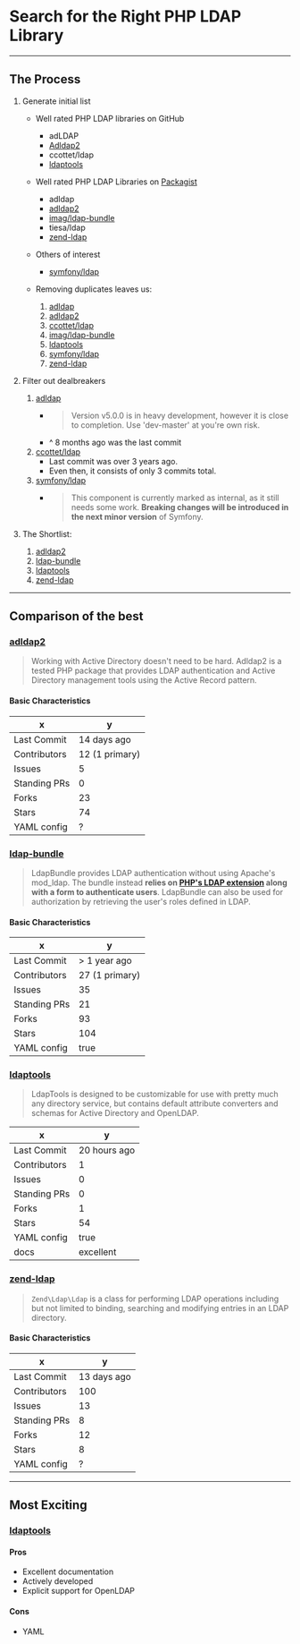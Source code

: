 # Search for the Right PHP LDAP Library

---

## The Process

1. Generate initial list

    - Well rated PHP LDAP libraries on GitHub

        * adLDAP
        * [Adldap2][adldap2]
        * ccottet/ldap
        * [ldaptools][ldaptools]

    - Well rated PHP LDAP Libraries on [Packagist](https://packagist.org/search/?q=ldap)

        * adldap
        * [adldap2][adldap2]
        * [imag/ldap-bundle][ldap-bundle]
        * tiesa/ldap
        * [zend-ldap][zend-ldap]

    - Others of interest
        * [symfony/ldap](https://github.com/symfony/ldap)

    - Removing duplicates leaves us:

        1. [adldap](https://github.com/adldap/adldap)
        1. [adldap2][adldap2]
        1. [ccottet/ldap](https://github.com/ccottet/ldap)
        1. [imag/ldap-bundle][ldap-bundle]
        1. [ldaptools][ldaptools]
        1. [symfony/ldap](https://github.com/symfony/ldap)
        1. [zend-ldap][zend-ldap]

1. Filter out dealbreakers

    1. [adldap](https://github.com/adldap/adldap)
        * > Version v5.0.0 is in heavy development, however it is close to completion. Use 'dev-master' at you're own risk.
        * ^ 8 months ago was the last commit
    1. [ccottet/ldap](https://github.com/ccottet/ldap)
        * Last commit was over 3 years ago.
        * Even then, it consists of only 3 commits total.
    1. [symfony/ldap](https://github.com/symfony/ldap)
        * > This component is currently marked as internal, as it still needs some work. **Breaking changes will be introduced in the next minor version** of Symfony.


1. The Shortlist:

    1. [adldap2][adldap2]
    1. [ldap-bundle][ldap-bundle]
    1. [ldaptools][ldaptools]
    1. [zend-ldap][zend-ldap]

---

## Comparison of the best

### [adldap2][adldap2]

> Working with Active Directory doesn't need to be hard. Adldap2 is a tested PHP package that provides LDAP authentication and Active Directory management tools using the Active Record pattern.

#### Basic Characteristics

x            | y
-------------|------------
Last Commit  | 14 days ago
Contributors | 12 (1 primary)
Issues       | 5
Standing PRs | 0
Forks        | 23
Stars        | 74
YAML config  | ?


### [ldap-bundle][ldap-bundle]

> LdapBundle provides LDAP authentication without using Apache's mod_ldap. The bundle instead **relies on [PHP's LDAP extension](http://php.net/manual/en/book.ldap.php) along with a form to authenticate users**. LdapBundle can also be used for authorization by retrieving the user's roles defined in LDAP.

#### Basic Characteristics

x            | y
-------------|-------------
Last Commit  | > 1 year ago
Contributors | 27 (1 primary)
Issues       | 35
Standing PRs | 21
Forks        | 93
Stars        | 104
YAML config  | true



### [ldaptools][ldaptools]

> LdapTools is designed to be customizable for use with pretty much any directory service, but contains default attribute converters and schemas for Active Directory and OpenLDAP.

x            | y
-------------|-------------
Last Commit  | 20 hours ago
Contributors | 1
Issues       | 0
Standing PRs | 0
Forks        | 1
Stars        | 54
YAML config  | true
docs         | excellent




### [zend-ldap][zend-ldap]

> `Zend\Ldap\Ldap` is a class for performing LDAP operations including but not limited to binding, searching and modifying entries in an LDAP directory.

#### Basic Characteristics

x            | y
-------------|------------
Last Commit  | 13 days ago
Contributors | 100
Issues       | 13
Standing PRs | 8
Forks        | 12
Stars        | 8
YAML config  | ?


---

## Most Exciting


### [ldaptools]

#### Pros

* Excellent documentation
* Actively developed
* Explicit support for OpenLDAP

#### Cons

* YAML




[adldap2]: https://github.com/adldap2/adldap2
[ldap-bundle]: https://github.com/BorisMorel/LdapBundle
[ldaptools]: https://github.com/ldaptools/ldaptools
[zend-ldap]: https://github.com/zendframework/zend-ldap
